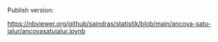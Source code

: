 Publish version:

<https://nbviewer.org/github/saindras/statistik/blob/main/ancova-satu-jalur/ancovasatujalur.ipynb>